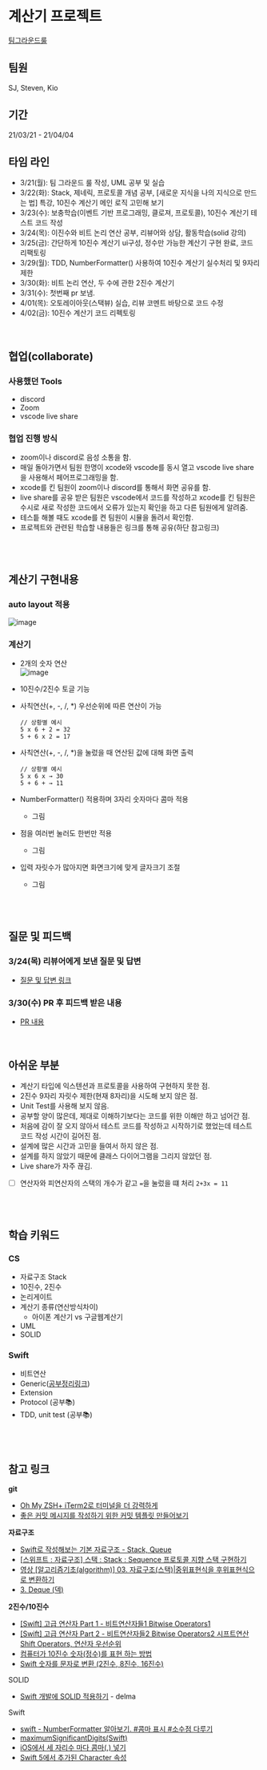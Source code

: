 # 계산기 프로젝트

[팀그라운드룰](https://github.com/stevenkim18/ios-calculator-app/blob/main/docs/teamGroundRule.md)

## 팀원
SJ, Steven, Kio

## 기간
21/03/21 - 21/04/04
## 타임 라인
- 3/21(월): 팀 그라운드 룰 작성, UML 공부 및 실습
- 3/22(화): Stack, 제네릭, 프로토콜 개념 공부, [새로운 지식을 나의 지식으로 만드는 법] 특강, 10진수 계산기 메인 로직 고민해 보기
- 3/23(수): 보충학습(이벤트 기반 프로그래밍, 클로져, 프로토콜), 10진수 계산기 테스트 코드 작성
- 3/24(목): 이진수와 비트 논리 연산 공부, 리뷰어와 상담, 활동학습(solid 강의)
- 3/25(금): 간단하게 10진수 계산기 ui구성, 정수만 가능한 계산기 구현 완료, 코드 리팩토링
- 3/29(월): TDD, NumberFormatter() 사용하여 10진수 계산기 실수처리 및 9자리 제한
- 3/30(화): 비트 논리 연산, 두 수에 관한 2진수 계산기
- 3/31(수): 첫번째 pr 보냄.
- 4/01(목): 오토레이아웃(스택뷰) 실습, 리뷰 코멘트 바탕으로 코드 수정
- 4/02(금): 10진수 계산기 코드 리펙토링

<br>

## 협업(collaborate)
### 사용했던 Tools
- discord
- Zoom
- vscode live share

### 협업 진행 방식
- zoom이나 discord로 음성 소통을 함. 
- 매일 돌아가면서 팀원 한명이 xcode와 vscode를 동시 열고 vscode live share을 사용해서 페어프로그래밍을 함.
- xcode를 킨 팀원이 zoom이나 discord를 통해서 화면 공유를 함.
- live share를 공유 받은 팀원은 vscode에서 코드를 작성하고 xcode를 킨 팀원은 수시로 새로 작성한 코드에서 오류가 있는지 확인을 하고 다른 팀원에게 알려줌.
- 테스틑 해볼 때도 xcode를 켠 팀원이 시뮬을 돌려서 확인함.
- 프로젝트와 관련된 학습할 내용들은 링크를 통해 공유(하단 참고링크)

<br>
<br>

## 계산기 구현내용
### auto layout 적용
![image](https://user-images.githubusercontent.com/35272802/113388521-5513c280-93c9-11eb-82fd-4a308039e713.png)

### 계산기
- 2개의 숫자 연산   
![image](https://user-images.githubusercontent.com/35272802/113390333-77f3a600-93cc-11eb-9b90-da8da3e8ca73.png)


- 10진수/2진수 토글 기능
- 사칙연산(+, -, /, *) 우선순위에 따른 연산이 가능
    ```
    // 상황별 예시 
    5 x 6 + 2 = 32
    5 + 6 x 2 = 17
    ```
- 사칙연산(+, -, /, *)을 눌렀을 때 연산된 값에 대해 화면 출력
    ```
    // 상황별 예시 
    5 x 6 x → 30
    5 + 6 + → 11
    ```
- NumberFormatter() 적용하며 3자리 숫자마다 콤마 적용
    - 그림
- 점을 여러번 눌러도 한번만 적용
    - 그림
- 입력 자릿수가 많아지면 화면크기에 맞게 글자크기 조절
    - 그림

<br>
<br>


## 질문 및 피드백
### 3/24(목) 리뷰어에게 보낸 질문 및 답변
- [질문 및 답변 링크](https://github.com/stevenkim18/ios-calculator-app/blob/main/docs/question.md)
### 3/30(수) PR 후 피드백 받은 내용
- [PR 내용](https://github.com/yagom-academy/ios-calculator-app/pull/23#issue-605236108)

<br>

## 아쉬운 부분
- 계산기 타입에 익스텐션과 프로토콜을 사용하여 구현하지 못한 점.
- 2진수 9자리 자릿수 제한(현재 8자리)을 시도해 보지 않은 점.
- Unit Test를 사용해 보지 않음.
- 공부할 양이 많은데, 제대로 이해하기보다는 코드를 위한 이해만 하고 넘어간 점. 
- 처음에 감이 잘 오지 않아서 테스트 코드를 작성하고 시작하기로 했었는데 테스트 코드 작성 시간이 길어진 점.
- 설계에 많은 시간과 고민을 들여서 하지 않은 점.
- 설계를 하지 않았기 때문에 클래스 다이어그램을 그리지 않았던 점.
- Live share가 자주 끊김.
- [ ] 연산자와 피연산자의 스택의 개수가 같고 `=`을 눌렀을 떄 처리 `2+3x = 11`

<br>
<br>

## 학습 키워드
### CS
- 자료구조 Stack
- 10진수, 2진수
- 논리게이트
- 계산기 종류(연산방식차이) 
    - 아이폰 계산기 vs 구글웹계산기
- UML
- SOLID
### Swift
- 비트연산
- Generic([공부정리링크](https://github.com/stevenkim18/ios-calculator-app/blob/main/docs/Generic.md))
- Extension
- Protocol (공부📚)
- TDD, unit test (공부📚)

<br>
<br>

## 참고 링크
**git**
- [Oh My ZSH+ iTerm2로 터미널을 더 강력하게](https://medium.com/harrythegreat/oh-my-zsh-iterm2%EB%A1%9C-%ED%84%B0%EB%AF%B8%EB%84%90%EC%9D%84-%EB%8D%94-%EA%B0%95%EB%A0%A5%ED%95%98%EA%B2%8C-a105f2c01bec)
- [좋은 커밋 메시지를 작성하기 위한 커밋 템플릿 만들어보기](https://junwoo45.github.io/2020-02-06-commit_template/)

**자료구조**

- [Swift로 작성해보는 기본 자료구조 - Stack, Queue](https://wlaxhrl.tistory.com/87)
- [[스위프트 : 자료구조] 스택 : Stack : Sequence 프로토콜 지향 스택 구현하기](https://the-brain-of-sic2.tistory.com/38)
- [영상 [알고리즘기초(algorithm)] 03. 자료구조(스택)|중위표현식을 후위표현식으로 변환하기](https://www.youtube.com/watch?v=Svhp73MIOqY)
- [3. Deque (덱)](https://velog.io/@fenta0917/03.Deque)

**2진수/10진수**

- [[Swift] 고급 연산자 Part 1 - 비트연산자들1 Bitwise Operators1](https://m.blog.naver.com/PostView.nhn?blogId=badwin&logNo=221178028123&proxyReferer=https:%2F%2Fwww.google.com%2F)
- [[Swift] 고급 연산자 Part 2 - 비트연산자들2 Bitwise Operators2 시프트연산 Shift Operators, 연산자 우선순위](https://m.blog.naver.com/badwin/221180694420)
- [컴퓨터가 10진수 숫자(정수)를 표현 하는 방법](https://m.blog.naver.com/badwin/221179926161)
- [Swift 숫자를 문자로 변환 (2진수, 8진수, 16진수)](http://blog.naver.com/PostView.nhn?blogId=yoonsea&logNo=221004904163&redirect=Dlog&widgetTypeCall=true&directAccess=false)

SOLID

- [Swift 개발에 SOLID 적용하기](https://velog.io/@delmasong/Swift-%EA%B0%9C%EB%B0%9C%EC%97%90-SOLID-%EC%A0%81%EC%9A%A9%ED%95%98%EA%B8%B0) - delma

Swift
- [swift - NumberFormatter 알아보기. #콤마 표시 #소수점 다루기](https://jinsangjin.tistory.com/104)
- [maximumSignificantDigits(Swift)](https://developer.apple.com/documentation/foundation/numberformatter/1412008-maximumsignificantdigits)
- [iOS에서 세 자리수 마다 콤마(,) 넣기](https://kka7.tistory.com/44)
- [Swift 5에서 추가된 Character 속성](https://jercy.tistory.com/10)